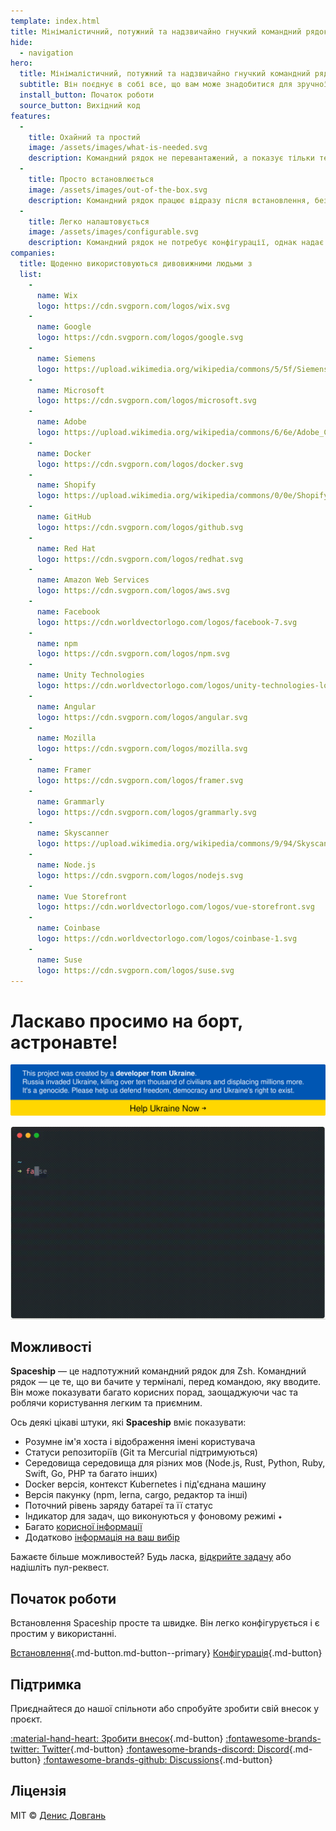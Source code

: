 ```yaml
---
template: index.html
title: Мінімалістичний, потужний та надзвичайно гнучкий командний рядок Zsh
hide:
  - navigation
hero:
  title: Мінімалістичний, потужний та надзвичайно гнучкий командний рядок Zsh
  subtitle: Він поєднує в собі все, що вам може знадобитися для зручної роботи без зайвих ускладнень. Неначе справжній космічний корабель.
  install_button: Початок роботи
  source_button: Вихідний код
features:
  - 
    title: Охайний та простий
    image: /assets/images/what-is-needed.svg
    description: Командний рядок не перевантажений, а показує тільки те, що вам потрібно в даний момент (поточна директорія, гілка git тощо).
  - 
    title: Просто встановлюється
    image: /assets/images/out-of-the-box.svg
    description: Командний рядок працює відразу після встановлення, без додаткової конфігурації. Встановлюйте та користуйтесь.
  - 
    title: Легко налаштовується
    image: /assets/images/configurable.svg
    description: Командний рядок не потребує конфігурації, однак надає зрозумілий та простий інтерфейс для налаштувань.
companies:
  title: Щоденно використовуються дивовижними людьми з
  list:
    - 
      name: Wix
      logo: https://cdn.svgporn.com/logos/wix.svg
    - 
      name: Google
      logo: https://cdn.svgporn.com/logos/google.svg
    - 
      name: Siemens
      logo: https://upload.wikimedia.org/wikipedia/commons/5/5f/Siemens-logo.svg
    - 
      name: Microsoft
      logo: https://cdn.svgporn.com/logos/microsoft.svg
    - 
      name: Adobe
      logo: https://upload.wikimedia.org/wikipedia/commons/6/6e/Adobe_Corporate_logo.svg
    - 
      name: Docker
      logo: https://cdn.svgporn.com/logos/docker.svg
    - 
      name: Shopify
      logo: https://upload.wikimedia.org/wikipedia/commons/0/0e/Shopify_logo_2018.svg
    - 
      name: GitHub
      logo: https://cdn.svgporn.com/logos/github.svg
    - 
      name: Red Hat
      logo: https://cdn.svgporn.com/logos/redhat.svg
    - 
      name: Amazon Web Services
      logo: https://cdn.svgporn.com/logos/aws.svg
    - 
      name: Facebook
      logo: https://cdn.worldvectorlogo.com/logos/facebook-7.svg
    - 
      name: npm
      logo: https://cdn.svgporn.com/logos/npm.svg
    - 
      name: Unity Technologies
      logo: https://cdn.worldvectorlogo.com/logos/unity-technologies-logo.svg
    - 
      name: Angular
      logo: https://cdn.svgporn.com/logos/angular.svg
    - 
      name: Mozilla
      logo: https://cdn.svgporn.com/logos/mozilla.svg
    - 
      name: Framer
      logo: https://cdn.svgporn.com/logos/framer.svg
    - 
      name: Grammarly
      logo: https://cdn.svgporn.com/logos/grammarly.svg
    - 
      name: Skyscanner
      logo: https://upload.wikimedia.org/wikipedia/commons/9/94/Skyscanner_Logo_LockupHorizontal_SkyBlue_RGB.svg
    - 
      name: Node.js
      logo: https://cdn.svgporn.com/logos/nodejs.svg
    - 
      name: Vue Storefront
      logo: https://cdn.worldvectorlogo.com/logos/vue-storefront.svg
    - 
      name: Coinbase
      logo: https://cdn.worldvectorlogo.com/logos/coinbase-1.svg
    - 
      name: Suse
      logo: https://cdn.svgporn.com/logos/suse.svg
---
```


# Ласкаво просимо на борт, астронавте!

[![SWUbanner](https://raw.githubusercontent.com/vshymanskyy/StandWithUkraine/main/banner-direct-single.svg)](https://stand-with-ukraine.pp.ua)

<div class="terminal-demo">
  <script id="asciicast-513451" src="https://asciinema.org/a/513451.js" data-autoplay="true" data-loop="true" data-preload="true" async></script>
  <noscript>
    <object class="asciicast" type="image/svg+xml" data="/assets/images/spaceship-demo.svg">
      <img src="/assets/images/spaceship-demo.gif" alt="Демо Spaceship" />
    </object>
  </noscript>
</div>

## Можливості

**Spaceship** — це надпотужний командний рядок для Zsh. Командний рядок — це те, що ви бачите у терміналі, перед командою, яку вводите. Він може показувати багато корисних порад, заощаджуючи час та роблячи користування легким та приємним.

Ось деякі цікаві штуки, які **Spaceship** вміє показувати:

- Розумне ім'я хоста і відображення імені користувача
- Статуси репозиторіїв (Git та Mercurial підтримуються)
- Середовища середовища для різних мов (Node.js, Rust, Python, Ruby, Swift, Go, PHP та багато інших)
- Docker версія, контекст Kubernetes і під'єднана машину
- Версія пакунку (npm, lerna, cargo, редактор та інші)
- Поточний рівень заряду батареї та її статус
- Індикатор для задач, що виконуються у фоновому режимі `✦`
- Багато [корисної інформації](/sections)
- Додатково [інформація на ваш вибір](/advanced/creating-section)

Бажаєте більше можливостей? Будь ласка, [відкрийте задачу](https://github.com/spaceship-prompt/yspaceship-prompt/issues/new/choose) або надішліть пул-реквест.

## Початок роботи

Встановлення Spaceship просте та швидке. Він легко конфігурується і є простим у використанні.

[Встановлення](/uk/getting-started ""){.md-button.md-button--primary} [Конфігурація](/uk/config/intro ""){.md-button}

## Підтримка

Приєднайтеся до нашої спільноти або спробуйте зробити свій внесок у проєкт.

[:material-hand-heart: Зробити внесок](/contribute ""){.md-button} [:fontawesome-brands-twitter: Twitter](https//twitter.com/SpaceshipPrompt ""){.md-button} [:fontawesome-brands-discord: Discord](https://discord.gg/NTQWz8Dyt9 ""){.md-button} [:fontawesome-brands-github: Discussions](https://github.com/spaceship-prompt/spaceship-prompt/discussions/ ""){.md-button}

## Ліцензія

MIT © [Денис Довгань](http://denysdovhan.com)
